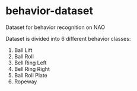 # behavior-dataset
Dataset for behavior recognition on NAO

Dataset is divided into 6 different behavior classes:
 1. Ball Lift
 2. Ball Roll
 3. Bell Ring Left
 4. Bell Ring Right
 5. Ball Roll Plate
 6. Ropeway
 
 
